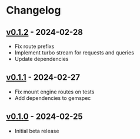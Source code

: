 # Changelog

## [v0.1.2](https://github.com/andersondalmina/rails-live-dashboard/compare/v0.1.1...v0.1.2) - 2024-02-28

* Fix route prefixs
* Implement turbo stream for requests and queries
* Update dependencies

## [v0.1.1](https://github.com/andersondalmina/rails-live-dashboard/compare/v0.1.0...v0.1.1) - 2024-02-27

* Fix mount engine routes on tests
* Add dependencies to gemspec

## [v0.1.0](https://github.com/andersondalmina/rails-live-dashboard/releases/tag/v0.1.0) - 2024-02-25

* Initial beta release
